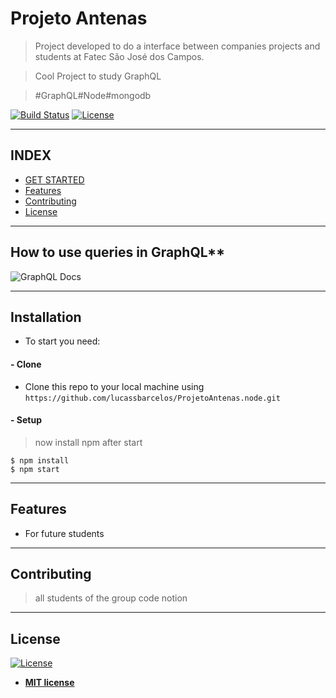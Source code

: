 # Projeto Antenas

> Project developed to do a interface between companies projects and students at Fatec São José dos Campos.

> Cool Project to study GraphQL

> #GraphQL#Node#mongodb

[![Build Status](http://img.shields.io/travis/badges/badgerbadgerbadger.svg?style=flat-square)](https://travis-ci.org/badges/badgerbadgerbadger) 
[![License](http://img.shields.io/:license-mit-blue.svg?style=flat-square)](http://badges.mit-license.org) 

---

## INDEX

- [GET STARTED](#installation)
- [Features](#features)
- [Contributing](#contributing)
- [License](#license)


---


## How to use queries in GraphQL**

![GraphQL Docs](http://g.recordit.co/SjDIgyfMrv.gif)

---

## Installation
 
  - To start you need:

####  - Clone

- Clone this repo to your local machine using `https://github.com/lucassbarcelos/ProjetoAntenas.node.git`

####  - Setup

> now install npm after start

```shell
$ npm install
$ npm start
```
---

## Features

 - For future students 
---

## Contributing

> all students of the group code notion

---

## License

[![License](http://img.shields.io/:license-mit-blue.svg?style=flat-square)](http://badges.mit-license.org)

- **[MIT license](http://opensource.org/licenses/mit-license.php)**
